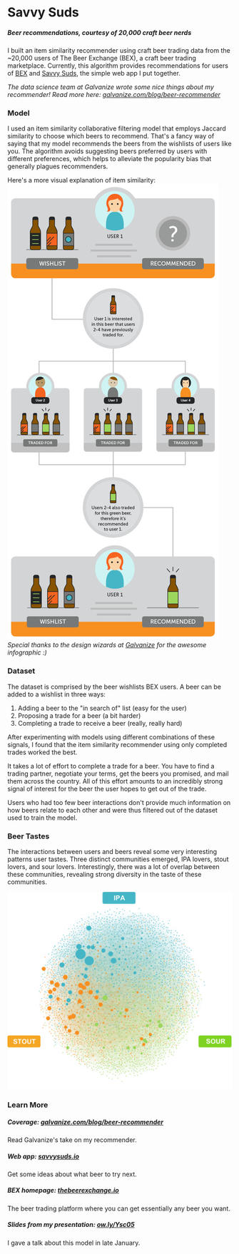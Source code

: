 # Savvy Suds
##### Beer recommendations, courtesy of 20,000 craft beer nerds
I built an item similarity recommender using craft beer trading data from the ~20,000 users of The Beer Exchange (BEX), a craft beer trading marketplace. Currently, this algorithm provides recommendations for users of [BEX](http://www.thebeerexchange.io/) and [Savvy Suds](http://www.savvysuds.io), the simple web app I put together.


*The data science team at Galvanize wrote some nice things about my recommender! Read more here: [galvanize.com/blog/beer-recommender](http://www.galvanize.com/blog/beer-recommender/)*


### Model
I used an item similarity collaborative filtering model that employs Jaccard similarity to choose which beers to recommend. That's a fancy way of saying that my model recommends the beers from the wishlists of users like you. The algorithm avoids suggesting beers preferred by users with different preferences, which helps to alleviate the popularity bias that generally plagues recommenders.

Here's a more visual explanation of item similarity:
![graph](/readme_assets/item_similarity_infographic.jpg)
*Special thanks to the design wizards at [Galvanize](http://www.galvanize.com/blog/beer-recommender/) for the awesome infographic :)*

### Dataset
The dataset is comprised by the beer wishlists BEX users. A beer can be added to a wishlist in three ways:
1. Adding a beer to the "in search of" list (easy for the user)
2. Proposing a trade for a beer (a bit harder)
3. Completing a trade to receive a beer (really, really hard)

After experimenting with models using different combinations of these signals, I found that the item similarity recommender using only completed trades worked the best.

It takes a lot of effort to complete a trade for a beer. You have to find a trading partner, negotiate your terms, get the beers you promised, and mail them across the country. All of this effort amounts to an incredibly strong signal of interest for the beer the user hopes to get out of the trade.

Users who had too few beer interactions don't provide much information on how beers relate to each other and were thus filtered out of the dataset used to train the model.

### Beer Tastes
The interactions between users and beers reveal some very interesting patterns user tastes. Three distinct communities emerged, IPA lovers, stout lovers, and sour lovers. Interestingly, there was a lot of overlap between these communities, revealing strong diversity in the taste of these communities.


![graph](/readme_assets/graph_viz.png)

### Learn More
##### Coverage: [galvanize.com/blog/beer-recommender](http://www.galvanize.com/blog/beer-recommender/)
Read Galvanize's take on my recommender.
##### Web app: [savvysuds.io](http://www.savvysuds.io)
Get some ideas about what beer to try next.
##### BEX homepage: [thebeerexchange.io](http://www.thebeerexchange.io/)
The beer trading platform where you can get essentially any beer you want.
##### Slides from my presentation: [ow.ly/Ysc05](www.ow.ly/Ysc05)
I gave a talk about this model in late January.
